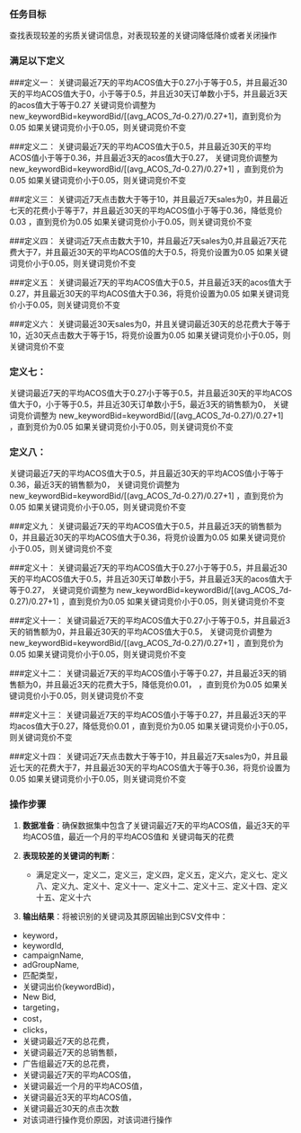 ### 任务目标
查找表现较差的劣质关键词信息，对表现较差的关键词降低降价或者关闭操作

### 满足以下定义

###定义一：
关键词最近7天的平均ACOS值大于0.27小于等于0.5，并且最近30天的平均ACOS值大于0，小于等于0.5，并且近30天订单数小于5，并且最近3天的acos值大于等于0.27
关键词竞价调整为 new_keywordBid=keywordBid/[(avg_ACOS_7d-0.27)/0.27+1]，直到竞价为0.05
如果关键词竞价小于0.05，则关键词竞价不变

###定义二：
关键词最近7天的平均ACOS值大于0.5，并且最近30天的平均ACOS值小于等于0.36，并且最近3天的acos值大于0.27，
关键词竞价调整为 new_keywordBid=keywordBid/[(avg_ACOS_7d-0.27)/0.27+1] ，直到竞价为0.05
如果关键词竞价小于0.05，则关键词竞价不变

###定义三：
关键词近7天点击数大于等于10，并且最近7天sales为0，并且最近七天的花费小于等于7，并且最近30天的平均ACOS值小于等于0.36，降低竞价0.03 ，直到竞价为0.05
如果关键词竞价小于0.05，则关键词竞价不变

###定义四：
关键词近7天点击数大于10，并且最近7天sales为0,并且最近7天花费大于7，并且最近30天的平均ACOS值的大于0.5，将竞价设置为0.05
如果关键词竞价小于0.05，则关键词竞价不变

###定义五：
关键词最近7天的平均ACOS值大于0.5，并且最近3天的acos值大于0.27，并且最近30天的平均ACOS值大于0.36，将竞价设置为0.05
如果关键词竞价小于0.05，则关键词竞价不变

###定义六：
关键词最近30天sales为0，并且关键词最近30天的总花费大于等于10，近30天点击数大于等于15，将竞价设置为0.05
如果关键词竞价小于0.05，则关键词竞价不变

### 定义七：
关键词最近7天的平均ACOS值大于0.27小于等于0.5，并且最近30天的平均ACOS值大于0，小于等于0.5，并且近30天订单数小于5，最近3天的销售额为0，
关键词竞价调整为 new_keywordBid=keywordBid/[(avg_ACOS_7d-0.27)/0.27+1] ，直到竞价为0.05
如果关键词竞价小于0.05，则关键词竞价不变

### 定义八：
关键词最近7天的平均ACOS值大于0.5，并且最近30天的平均ACOS值小于等于0.36，最近3天的销售额为0，
关键词竞价调整为 new_keywordBid=keywordBid/[(avg_ACOS_7d-0.27)/0.27+1] ，直到竞价为0.05
如果关键词竞价小于0.05，则关键词竞价不变

###定义九：
关键词最近7天的平均ACOS值大于0.5，并且最近3天的销售额为0，并且最近30天的平均ACOS值大于0.36，将竞价设置为0.05
如果关键词竞价小于0.05，则关键词竞价不变

###定义十：
关键词最近7天的平均ACOS值大于0.27小于等于0.5，并且最近30天的平均ACOS值大于0.5，并且近30天订单数小于5，并且最近3天的acos值大于等于0.27，
关键词竞价调整为 new_keywordBid=keywordBid/[(avg_ACOS_7d-0.27)/0.27+1] ，直到竞价为0.05
如果关键词竞价小于0.05，则关键词竞价不变

###定义十一：
关键词最近7天的平均ACOS值大于0.27小于等于0.5，并且最近3天的销售额为0，并且最近30天的平均ACOS值大于0.5，
关键词竞价调整为 new_keywordBid=keywordBid/[(avg_ACOS_7d-0.27)/0.27+1] ，直到竞价为0.05
如果关键词竞价小于0.05，则关键词竞价不变

###定义十二：
关键词最近7天的平均ACOS值小于等于0.27，并且最近3天的销售额为0，并且最近3天的花费大于5，降低竞价0.01， ，直到竞价为0.05
如果关键词竞价小于0.05，则关键词竞价不变

###定义十三：
关键词最近7天的平均ACOS值小于等于0.27，并且最近3天的平均acos值大于0.27，降低竞价0.01 ，直到竞价为0.05
如果关键词竞价小于0.05，则关键词竞价不变

###定义十四：
关键词近7天点击数大于等于10，并且最近7天sales为0，并且最近七天的花费大于7，并且最近30天的平均ACOS值大于等于0.36，将竞价设置为0.05
如果关键词竞价小于0.05，则关键词竞价不变


### 操作步骤
1. **数据准备**：确保数据集中包含了关键词最近7天的平均ACOS值，最近3天的平均ACOS值，最近一个月的平均ACOS值和
关键词每天的花费

2. **表现较差的关键词的判断**：
   - 满足定义一，定义二，定义三，定义四，定义五，定义六，定义七、定义八、定义九、定义十、定义十一、定义十二、定义十三、定义十四、定义十五、定义十六

3. **输出结果**：将被识别的关键词及其原因输出到CSV文件中：
  -  keyword，
  -  keywordId,
  -  campaignName,
  -  adGroupName,
  -  匹配类型，
  -  关键词出价(keywordBid)，
  -  New Bid,
  -  targeting，
  -  cost，
  -  clicks，
  -   关键词最近7天的总花费，
  -   关键词最近7天的总销售额，
  -   广告组最近7天的总花费，
  -   关键词最近7天的平均ACOS值，
  -   关键词最近一个月的平均ACOS值，
  -   关键词最近3天的平均ACOS值，
  - 关键词最近30天的点击次数
  - 对该词进行操作竞价原因，对该词进行操作

